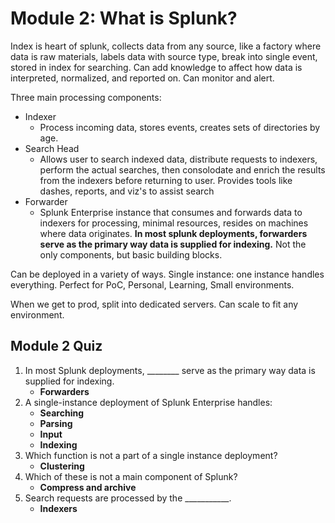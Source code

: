 # Module 2: What is Splunk?

Index is heart of splunk, collects data from any source, like a factory where data is raw materials, labels data with source type, break into single event, stored in index for searching. Can add knowledge to affect how data is interpreted, normalized, and reported on. Can monitor and alert. 

Three main processing components: 
* Indexer
    * Process incoming data, stores events, creates sets of directories by age. 
* Search Head
    * Allows user to search indexed data, distribute requests to indexers, perform the actual searches, then consolodate and enrich the results from the indexers before returning to user. Provides tools like dashes, reports, and viz's to assist search
* Forwarder
    * Splunk Enterprise instance that consumes and forwards data to indexers for processing, minimal resources, resides on machines where data originates. **In most splunk deployments, forwarders serve as the primary way data is supplied for indexing.** Not the only components, but basic building blocks.

Can be deployed in a variety of ways. Single instance: one instance handles everything. Perfect for PoC, Personal, Learning, Small environments. 

When we get to prod, split into dedicated servers. Can scale to fit any environment. 

## Module 2 Quiz
1. In most Splunk deployments, ________ serve as the primary way data is supplied for indexing.
    * **Forwarders**
2. A single-instance deployment of Splunk Enterprise handles:
    * **Searching**
    * **Parsing**
    * **Input**
    * **Indexing**
3. Which function is not a part of a single instance deployment?
    * **Clustering**
4. Which of these is not a main component of Splunk?
    * **Compress and archive**
5. Search requests are processed by the ___________.
    * **Indexers**

